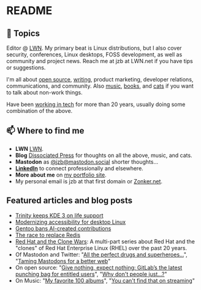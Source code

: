 # README

## 💬 Topics

Editor @ [LWN](https://lwn.net/). My primary beat is Linux distributions, but I also cover security, conferences, Linux desktops, FOSS development, as well as community and project news. Reach me at jzb at LWN.net if you have tips or suggestions.

I'm all about [open source](https://dissociatedpress.net/tag/open-source/), [writing](https://dissociatedpress.net/category/writing/), product marketing, developer relations, communications, and community. Also [music](https://dissociatedpress.net/category/music/), [books](https://dissociatedpress.net/category/books/), and [cats](https://dissociatedpress.net/category/cats/) if you want to talk about non-work things. 

Have been [working in tech](https://www.linkedin.com/in/zonker/) for more than 20 years, usually doing some combination of the above. 

## 📫 Where to find me
- **LWN** [LWN](https://lwn.net/).
- **Blog** [Dissociated Press](https://dissociatedpress.net/) for thoughts on all the above, music, and cats. 
- **Mastodon** as [@jzb@mastodon.social](https://mastodon.social/@jzb) shorter thoughts... 
- [**LinkedIn**](https://www.linkedin.com/in/zonker/) to connect professionally and elsewhere.
- **More about me** on [my portfolio site](https://www.joebrockmeier.com/).
- My personal email is jzb at that first domain or [Zonker.net](https://zonker.net). 

## Featured articles and blog posts
- [Trinity keeps KDE 3 on life support](https://lwn.net/Articles/973130/)
- [Modernizing accessibility for desktop Linux](https://lwn.net/Articles/971541/)
- [Gentoo bans AI-created contributions](https://lwn.net/Articles/970072/)
- [The race to replace Redis](https://lwn.net/Articles/966631/)
- [Red Hat and the Clone Wars](https://dissociatedpress.net/category/clone-wars/): A multi-part series about Red Hat and the "clones" of Red Hat Enterprise Linux (RHEL) over the past 20 years. 
- Of Mastodon and Twitter: "[All the perfect drugs and superheroes...](https://dissociatedpress.net/2022/11/07/all-the-perfect-drugs-and-superheroes/)", "[Taming Mastodons for a better web](https://dissociatedpress.net/2022/11/09/taming-mastodons-for-a-better-web/)"
- On open source: "[Give nothing, expect nothing: GitLab’s the latest punching bag for entitled users](https://dissociatedpress.net/2022/08/10/give-nothing-expect-nothing-gitlabs-the-latest-punching-bag-for-entitled-users/)", "[Why don't people just...?](https://dissociatedpress.net/2022/12/26/why-dont-people-just/)"
- On Music: "[My favorite 100 albums](https://dissociatedpress.net/top-100-albums/)", "[You can't find that on streaming](https://dissociatedpress.net/you-cant-find-that-on-spotify-albums-and-songs-you-cant-find-on-streaming-services/)"



<!--
**jzb/jzb** is a ✨ _special_ ✨ repository because its `README.md` (this file) appears on your GitHub profile.

Here are some ideas to get you started:

- 🔭 I’m currently working on ...
- 🌱 I’m currently learning ...
- 👯 I’m looking to collaborate on ...
- 🤔 I’m looking for help with ...
- 💬 Ask me about ...
- 📫 How to reach me: ...
- 😄 Pronouns: ...
- ⚡ Fun fact: ...
-->
